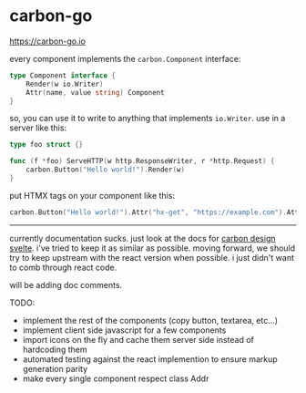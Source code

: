 # carbon-go

https://carbon-go.io

every component implements the `carbon.Component` interface:

```go
type Component interface {
	Render(w io.Writer)
	Attr(name, value string) Component
}
```

so, you can use it to write to anything that implements `io.Writer`. use in a server like this:

```go
type foo struct {}

func (f *foo) ServeHTTP(w http.ResponseWriter, r *http.Request) {
	carbon.Button("Hello world!").Render(w)
}
```

put HTMX tags on your component like this:

```go
carbon.Button("Hello world!").Attr("hx-get", "https://example.com").Attr("hx-swap", "outerHTML").Render(w)
```

---

currently documentation sucks. just look at the docs for [carbon design svelte](https://carbon-components-svelte.onrender.com/).
i've tried to keep it as similar as possible. moving forward,
we should try to keep upstream with the react version when possible. i just didn't want to comb through react code.


will be adding doc comments.

TODO:
- implement the rest of the components (copy button, textarea, etc...)
- implement client side javascript for a few components
- import icons on the fly and cache them server side instead of hardcoding them
- automated testing against the react implemention to ensure markup generation parity
- make every single component respect class Addr